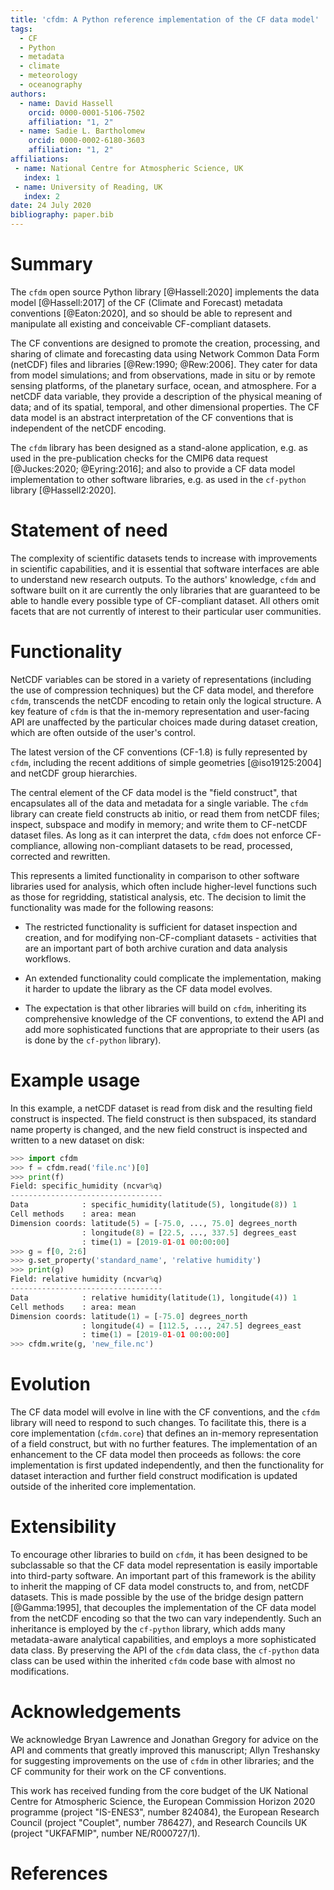 ```yaml
---
title: 'cfdm: A Python reference implementation of the CF data model'
tags:
  - CF
  - Python
  - metadata
  - climate
  - meteorology
  - oceanography
authors:
  - name: David Hassell
    orcid: 0000-0001-5106-7502
    affiliation: "1, 2"
  - name: Sadie L. Bartholomew
    orcid: 0000-0002-6180-3603
    affiliation: "1, 2" 
affiliations:
 - name: National Centre for Atmospheric Science, UK
   index: 1
 - name: University of Reading, UK
   index: 2
date: 24 July 2020
bibliography: paper.bib
---
```


# Summary

The `cfdm` open source Python library [@Hassell:2020] implements the
data model [@Hassell:2017] of the CF (Climate and Forecast) metadata
conventions [@Eaton:2020], and so should be able to represent and
manipulate all existing and conceivable CF-compliant datasets.

The CF conventions are designed to promote the creation, processing,
and sharing of climate and forecasting data using Network Common Data
Form (netCDF) files and libraries [@Rew:1990; @Rew:2006]. They cater
for data from model simulations; and from observations, made in situ
or by remote sensing platforms, of the planetary surface, ocean, and
atmosphere. For a netCDF data variable, they provide a description of
the physical meaning of data; and of its spatial, temporal, and other
dimensional properties. The CF data model is an abstract
interpretation of the CF conventions that is independent of the netCDF
encoding.

The `cfdm` library has been designed as a stand-alone application,
e.g. as used in the pre-publication checks for the CMIP6 data request
[@Juckes:2020; @Eyring:2016]; and also to provide a CF data model
implementation to other software libraries, e.g. as used in the
`cf-python` library [@Hassell2:2020].

# Statement of need

The complexity of scientific datasets tends to increase with
improvements in scientific capabilities, and it is essential that
software interfaces are able to understand new research outputs. To
the authors' knowledge, `cfdm` and software built on it are currently
the only libraries that are guaranteed to be able to handle every
possible type of CF-compliant dataset. All others omit facets that are
not currently of interest to their particular user communities.

# Functionality

NetCDF variables can be stored in a variety of representations
(including the use of compression techniques) but the CF data model,
and therefore `cfdm`, transcends the netCDF encoding to retain only the
logical structure. A key feature of `cfdm` is that the in-memory
representation and user-facing API are unaffected by the particular
choices made during dataset creation, which are often outside of the
user's control.

The latest version of the CF conventions (CF-1.8) is fully represented
by `cfdm`, including the recent additions of simple geometries
[@iso19125:2004] and netCDF group hierarchies.

The central element of the CF data model is the "field construct",
that encapsulates all of the data and metadata for a single
variable. The `cfdm` library can create field constructs ab initio, or
read them from netCDF files; inspect, subspace and modify in memory;
and write them to CF-netCDF dataset files. As long as it can interpret
the data, `cfdm` does not enforce CF-compliance, allowing non-compliant
datasets to be read, processed, corrected and rewritten.

This represents a limited functionality in comparison to other
software libraries used for analysis, which often include higher-level
functions such as those for regridding, statistical analysis, etc. The
decision to limit the functionality was made for the following
reasons:

* The restricted functionality is sufficient for dataset inspection
  and creation, and for modifying non-CF-compliant datasets -
  activities that are an important part of both archive curation and
  data analysis workflows.

* An extended functionality could complicate the implementation,
  making it harder to update the library as the CF data model evolves.

* The expectation is that other libraries will build on `cfdm`,
  inheriting its comprehensive knowledge of the CF conventions, to
  extend the API and add more sophisticated functions that are
  appropriate to their users (as is done by the `cf-python` library).

# Example usage

In this example, a netCDF dataset is read from disk and the resulting
field construct is inspected. The field construct is then subspaced,
its standard name property is changed, and the new field construct is
inspected and written to a new dataset on disk:

```python
>>> import cfdm
>>> f = cfdm.read('file.nc')[0]
>>> print(f)
Field: specific_humidity (ncvar%q)
----------------------------------
Data            : specific_humidity(latitude(5), longitude(8)) 1
Cell methods    : area: mean
Dimension coords: latitude(5) = [-75.0, ..., 75.0] degrees_north
                : longitude(8) = [22.5, ..., 337.5] degrees_east
                : time(1) = [2019-01-01 00:00:00]
>>> g = f[0, 2:6]
>>> g.set_property('standard_name', 'relative humidity')
>>> print(g)
Field: relative humidity (ncvar%q)
----------------------------------
Data            : relative humidity(latitude(1), longitude(4)) 1
Cell methods    : area: mean
Dimension coords: latitude(1) = [-75.0] degrees_north
                : longitude(4) = [112.5, ..., 247.5] degrees_east
                : time(1) = [2019-01-01 00:00:00]
>>> cfdm.write(g, 'new_file.nc')
```	

# Evolution

The CF data model will evolve in line with the CF conventions, and the
`cfdm` library will need to respond to such changes. To facilitate this,
there is a core implementation (`cfdm.core`) that defines an in-memory
representation of a field construct, but with no further features. The
implementation of an enhancement to the CF data model then proceeds as
follows: the core implementation is first updated independently, and
then the functionality for dataset interaction and further field
construct modification is updated outside of the inherited core
implementation.

# Extensibility

To encourage other libraries to build on `cfdm`, it has been designed
to be subclassable so that the CF data model representation is easily
importable into third-party software. An important part of this
framework is the ability to inherit the mapping of CF data model
constructs to, and from, netCDF datasets. This is made possible by the
use of the bridge design pattern [@Gamma:1995], that decouples the
implementation of the CF data model from the netCDF encoding so that
the two can vary independently. Such an inheritance is employed by the
`cf-python` library, which adds many metadata-aware analytical
capabilities, and employs a more sophisticated data class. By
preserving the API of the `cfdm` data class, the `cf-python` data
class can be used within the inherited `cfdm` code base with almost no
modifications.

# Acknowledgements

We acknowledge Bryan Lawrence and Jonathan Gregory for advice on the
API and comments that greatly improved this manuscript; Allyn
Treshansky for suggesting improvements on the use of `cfdm` in other
libraries; and the CF community for their work on the CF conventions.

This work has received funding from the core budget of the UK National
Centre for Atmospheric Science, the European Commission Horizon 2020
programme (project "IS-ENES3", number 824084), the European Research
Council (project "Couplet", number 786427), and Research Councils
UK (project "UKFAFMIP", number NE/R000727/1).

# References
